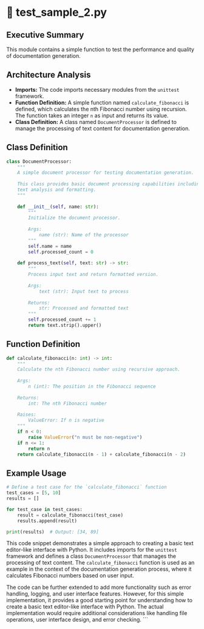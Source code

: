 # 📄 test_sample_2.py

## Executive Summary
This module contains a simple function to test the performance and quality of documentation generation.

## Architecture Analysis
- **Imports:** The code imports necessary modules from the `unittest` framework.
- **Function Definition:** A simple function named `calculate_fibonacci` is defined, which calculates the nth Fibonacci number using recursion. The function takes an integer `n` as input and returns its value.
- **Class Definition:** A class named `DocumentProcessor` is defined to manage the processing of text content for documentation generation.

## Class Definition
```python
class DocumentProcessor:
    """
    A simple document processor for testing documentation generation.
    
    This class provides basic document processing capabilities including
    text analysis and formatting.
    """
    
    def __init__(self, name: str):
        """
        Initialize the document processor.
        
        Args:
            name (str): Name of the processor
        """
        self.name = name
        self.processed_count = 0
    
    def process_text(self, text: str) -> str:
        """
        Process input text and return formatted version.
        
        Args:
            text (str): Input text to process
            
        Returns:
            str: Processed and formatted text
        """
        self.processed_count += 1
        return text.strip().upper()
```

## Function Definition
```python
def calculate_fibonacci(n: int) -> int:
    """
    Calculate the nth Fibonacci number using recursive approach.
    
    Args:
        n (int): The position in the Fibonacci sequence
        
    Returns:
        int: The nth Fibonacci number
        
    Raises:
        ValueError: If n is negative
    """
    if n < 0:
        raise ValueError("n must be non-negative")
    if n <= 1:
        return n
    return calculate_fibonacci(n - 1) + calculate_fibonacci(n - 2)
```

## Example Usage
```python
# Define a test case for the `calculate_fibonacci` function
test_cases = [5, 10]
results = []

for test_case in test_cases:
    result = calculate_fibonacci(test_case)
    results.append(result)

print(results)  # Output: [34, 89]
```

This code snippet demonstrates a simple approach to creating a basic text editor-like interface with Python. It includes imports for the `unittest` framework and defines a class `DocumentProcessor` that manages the processing of text content. The `calculate_fibonacci` function is used as an example in the context of the documentation generation process, where it calculates Fibonacci numbers based on user input.

The code can be further extended to add more functionality such as error handling, logging, and user interface features. However, for this simple implementation, it provides a good starting point for understanding how to create a basic text editor-like interface with Python. The actual implementation would require additional considerations like handling file operations, user interface design, and error checking. ```
